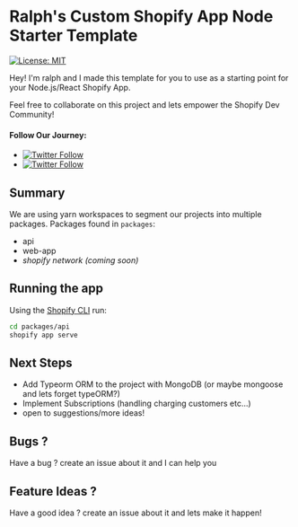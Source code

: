 # Ralph's Custom Shopify App Node Starter Template

[![License: MIT](https://img.shields.io/badge/License-MIT-green.svg)](LICENSE.md)

Hey! I'm ralph and I made this template for you to use as a starting point for your Node.js/React Shopify App.

Feel free to collaborate on this project and lets empower the Shopify Dev Community!

#### Follow Our Journey:
- [![Twitter Follow](https://img.shields.io/twitter/follow/RalphEcom?style=social)](https://twitter.com/RalphEcom)
- [![Twitter Follow](https://img.shields.io/twitter/follow/Aksel_SaaS?style=social)](https://twitter.com/aksel_saas)
## Summary

We are using yarn workspaces to segment our projects into multiple packages.
Packages found in `packages`:

- api
- web-app
- _shopify network (coming soon)_

## Running the app

Using the [Shopify CLI](https://github.com/Shopify/shopify-cli) run:

```sh
cd packages/api
shopify app serve
```

## Next Steps

- Add Typeorm ORM to the project with MongoDB (or maybe mongoose and lets forget typeORM?)
- Implement Subscriptions (handling charging customers etc...)
- open to suggestions/more ideas!

## Bugs ?

Have a bug ? create an issue about it and I can help you

## Feature Ideas ?

Have a good idea ? create an issue about it and lets make it happen!
